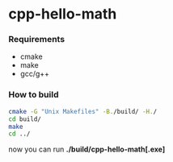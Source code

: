 # cpp-hello-math

### Requirements

* cmake
* make
* gcc/g++

### How to build

```bash
cmake -G "Unix Makefiles" -B./build/ -H./
cd build/
make
cd ../
```

now you can run **./build/cpp-hello-math\[.exe]**
